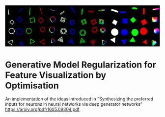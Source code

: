 ![Auto-encoder reconstructed images](/figures/images_autoencoder.png)

# Generative Model Regularization for Feature Visualization by Optimisation

An implementation of the ideas introduced in "Synthesizing the preferred inputs for neurons in neural networks via deep generator networks" https://arxiv.org/pdf/1605.09304.pdf
